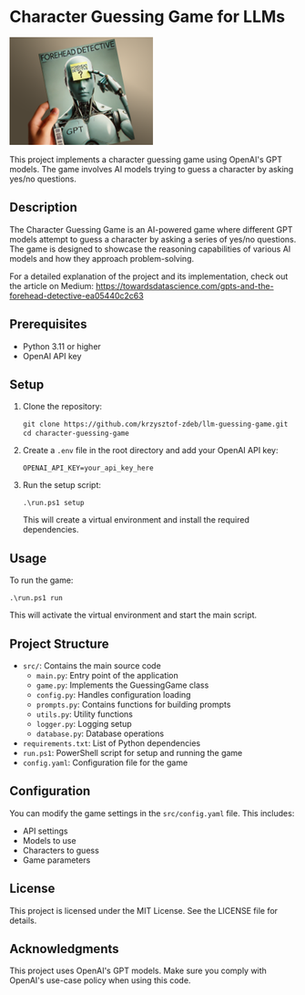 # Character Guessing Game for LLMs

<img src="img/forehead-detective-cover.png" alt="Forehead Detective Cover" width="50%"/>

This project implements a character guessing game using OpenAI's GPT models. The game involves AI models trying to guess a character by asking yes/no questions.

## Description

The Character Guessing Game is an AI-powered game where different GPT models attempt to guess a character by asking a series of yes/no questions. The game is designed to showcase the reasoning capabilities of various AI models and how they approach problem-solving.

For a detailed explanation of the project and its implementation, check out the article on Medium: https://towardsdatascience.com/gpts-and-the-forehead-detective-ea05440c2c63

## Prerequisites

- Python 3.11 or higher
- OpenAI API key

## Setup

1. Clone the repository:
   ```
   git clone https://github.com/krzysztof-zdeb/llm-guessing-game.git
   cd character-guessing-game
   ```

2. Create a `.env` file in the root directory and add your OpenAI API key:
   ```
   OPENAI_API_KEY=your_api_key_here
   ```

3. Run the setup script:
   ```
   .\run.ps1 setup
   ```

   This will create a virtual environment and install the required dependencies.

## Usage

To run the game:
```
.\run.ps1 run
```

This will activate the virtual environment and start the main script.

## Project Structure

- `src/`: Contains the main source code
  - `main.py`: Entry point of the application
  - `game.py`: Implements the GuessingGame class
  - `config.py`: Handles configuration loading
  - `prompts.py`: Contains functions for building prompts
  - `utils.py`: Utility functions
  - `logger.py`: Logging setup
  - `database.py`: Database operations
- `requirements.txt`: List of Python dependencies
- `run.ps1`: PowerShell script for setup and running the game
- `config.yaml`: Configuration file for the game

## Configuration

You can modify the game settings in the `src/config.yaml` file. This includes:

- API settings
- Models to use
- Characters to guess
- Game parameters

## License

This project is licensed under the MIT License. See the LICENSE file for details.

## Acknowledgments

This project uses OpenAI's GPT models. Make sure you comply with OpenAI's use-case policy when using this code.
